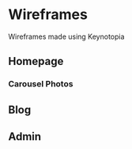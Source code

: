 # Wireframes

Wireframes made using Keynotopia

## Homepage

### Carousel Photos

## Blog

## Admin
